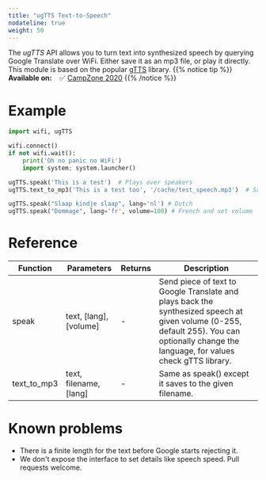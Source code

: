 ```yaml
---
title: "ugTTS Text-to-Speech"
nodateline: true
weight: 50
---
```



The *ugTTS* API allows you to turn text into synthesized speech by querying Google Translate over WiFi. Either save it as an mp3 file, or play it directly. This module is based on the popular [gTTS](https://github.com/pndurette/gTTS) library.
{{% notice tip %}}
**Available on:** &nbsp;&nbsp; ✅ [CampZone 2020](/badges/campzone-2020/)
{{% /notice %}}

# Example

```python
import wifi, ugTTS

wifi.connect()
if not wifi.wait():
    print('Oh no panic no WiFi')
    import system; system.launcher()

ugTTS.speak('This is a test')  # Plays over speakers
ugTTS.text_to_mp3('This is a test too', '/cache/test_speech.mp3')  # Saves to file for later playback

ugTTS.speak("Slaap kindje slaap", lang='nl') # Dutch
ugTTS.speak("Dommage", lang='fr', volume=100) # French and set volume
```

# Reference

| Function            | Parameters                 | Returns | Description                                                                      |
| ------------------ | -------------------------- | ------- | -------------------------------------------------------------------------------- |
| speak | text, [lang], [volume]          | - | Send piece of text to Google Translate and plays back the synthesized speech at given volume (0-255, default 255). You can optionally change the language, for values check gTTS library.                                                    |
| text_to_mp3 | text, filename, [lang]           | - | Same as speak() except it saves to the given filename.                                                    |

# Known problems
* There is a finite length for the text before Google starts rejecting it.
* We don't expose the interface to set details like speech speed. Pull requests welcome.
